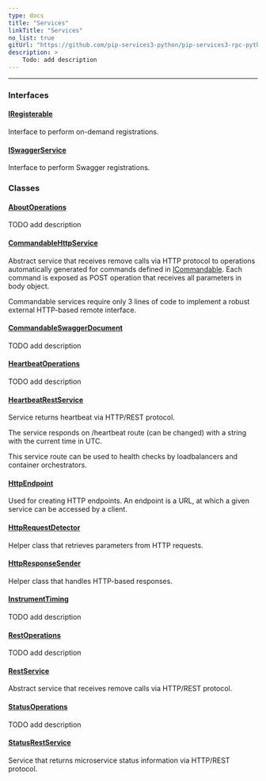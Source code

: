 ```yaml
---
type: docs
title: "Services"
linkTitle: "Services"
no_list: true
gitUrl: "https://github.com/pip-services3-python/pip-services3-rpc-python"
description: >
    Todo: add description
---
```

---

<div class="module-body"> 


### Interfaces

#### [IRegisterable](iregisterable)
Interface to perform on-demand registrations.


#### [ISwaggerService](iswagger_service)
Interface to perform Swagger registrations.


### Classes

#### [AboutOperations](about_operations)
TODO add description


#### [CommandableHttpService](commandable_http_service)
Abstract service that receives remove calls via HTTP protocol
to operations automatically generated for commands defined in [ICommandable](../../../commons/command/icommandable).
Each command is exposed as POST operation that receives all parameters in body object.

Commandable services require only 3 lines of code to implement a robust external
HTTP-based remote interface.


#### [CommandableSwaggerDocument](commandable_swagger_document)
TODO add description


#### [HeartbeatOperations](heartbeat_operations)
TODO add description


#### [HeartbeatRestService](heartbeat_rest_service)
Service returns heartbeat via HTTP/REST protocol.

The service responds on /heartbeat route (can be changed)
with a string with the current time in UTC.

This service route can be used to health checks by loadbalancers and
container orchestrators.


#### [HttpEndpoint](http_endpoint)
Used for creating HTTP endpoints. An endpoint is a URL, at which a given service can be accessed by a client. 


#### [HttpRequestDetector](http_request_detector)
Helper class that retrieves parameters from HTTP requests.


#### [HttpResponseSender](http_response_sender)
Helper class that handles HTTP-based responses.


#### [InstrumentTiming](instrument_timing)
TODO add description


#### [RestOperations](rest_operations)
TODO add description


#### [RestService](rest_service)
Abstract service that receives remove calls via HTTP/REST protocol.


#### [StatusOperations](status_operations)
TODO add description

#### [StatusRestService](status_rest_service)
Service that returns microservice status information via HTTP/REST protocol.


</div>
